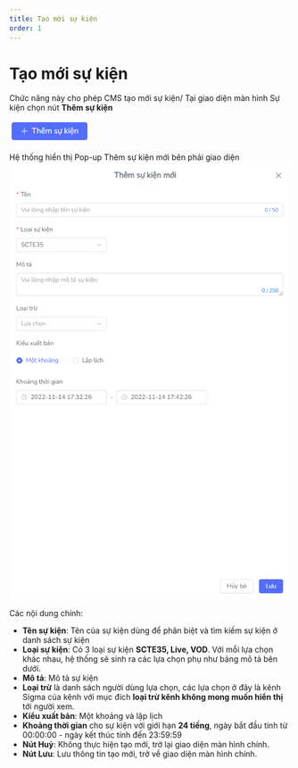 ```yaml
---
title: Tạo mới sự kiện 
order: 1
---
```

# Tạo mới sự kiện
Chức năng này cho phép CMS tạo mới sự kiện/
Tại giao diện màn hình Sự kiện chọn nút **Thêm sự kiện**

![](../../images/Add_event.png)

Hệ thống hiển thị Pop-up Thêm sự kiện mới bên phải giao diện
![](../../images/Popup_add_event.png)

Các nội dung chính:

* **Tên sự kiện**: Tên của sự kiện dùng để phân biệt và tìm kiếm sự kiện ở danh sách sự kiện
* **Loại sự kiện**: Có 3 loại sự kiện **SCTE35, Live, VOD**. Với mỗi lựa chọn khác nhau, hệ thống sẽ sinh ra các lựa chọn phụ như bảng mô tả bên dưới.
* **Mô tả**: Mô tả sự kiện
* **Loại trừ** là danh sách người dùng lựa chọn, các lựa chọn ở đây là kênh Sigma của kênh với mục đích **loại trừ kênh không mong muốn hiển thị** tới người xem.
* **Kiểu xuất bản**: Một khoảng và lập lịch 
* **Khoảng thời gian** cho sự kiện với giới hạn **24 tiếng**, ngày bắt đầu tính từ 00:00:00 - ngày kết thúc tính đến 23:59:59
* **Nút Huỷ**: Không thực hiện tạo mới, trở lại giao diện màn hình chính.
* **Nút Lưu**: Lưu thông tin tạo mới, trở về giao diện màn hình chính.

 
